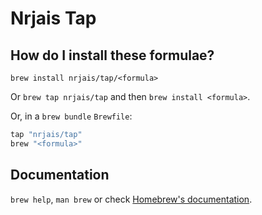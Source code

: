 # Nrjais Tap

## How do I install these formulae?

`brew install nrjais/tap/<formula>`

Or `brew tap nrjais/tap` and then `brew install <formula>`.

Or, in a `brew bundle` `Brewfile`:

```ruby
tap "nrjais/tap"
brew "<formula>"
```

## Documentation

`brew help`, `man brew` or check [Homebrew's documentation](https://docs.brew.sh).
